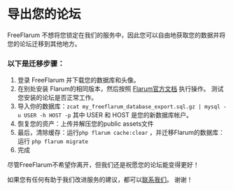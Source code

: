 # 导出您的论坛

FreeFlarum 不想将您锁定在我们的服务中，因此您可以自由地获取您的数据并将您的论坛迁移到其他地方。 

### 以下是迁移步骤：

1. 登录 FreeFlarum 并下载您的数据库和头像。
2. 在别处安装 Flarum的相同版本，然后按照 [Flarum官方文档](https://docs.flarum.org/zh/install/) 执行操作。 测试您安装的论坛是否正常工作。
3. 导入你的数据库：`zcat my_freeflarum_database_export.sql.gz | mysql -u USER -h HOST -p` 其中 USER 和 HOST 是您的新数据库帐户。
4. 恢复您的资产：上传并解压您的public assets文件
5. 最后，清除缓存：运行`php flarum cache:clear`  ，并迁移Flarum的数据库：运行 `php flarum migrate`
6. 完成

尽管FreeFlarum不希望你离开，但我们还是祝愿您的论坛能变得更好！

如果您有任何有助于我们改进服务的建议，都可以[联系我们](https://freeflarum.com/support)。 谢谢！
